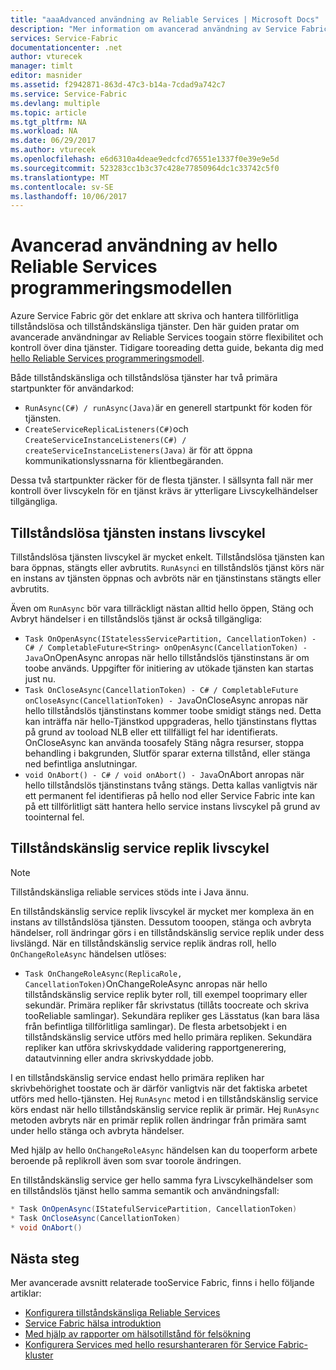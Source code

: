 ```yaml
---
title: "aaaAdvanced användning av Reliable Services | Microsoft Docs"
description: "Mer information om avancerad användning av Service Fabric Reliable Services för ökad flexibilitet i dina tjänster."
services: Service-Fabric
documentationcenter: .net
author: vturecek
manager: timlt
editor: masnider
ms.assetid: f2942871-863d-47c3-b14a-7cdad9a742c7
ms.service: Service-Fabric
ms.devlang: multiple
ms.topic: article
ms.tgt_pltfrm: NA
ms.workload: NA
ms.date: 06/29/2017
ms.author: vturecek
ms.openlocfilehash: e6d6310a4deae9edcfcd76551e1337f0e39e9e5d
ms.sourcegitcommit: 523283cc1b3c37c428e77850964dc1c33742c5f0
ms.translationtype: MT
ms.contentlocale: sv-SE
ms.lasthandoff: 10/06/2017
---
```

# <a name="advanced-usage-of-hello-reliable-services-programming-model"></a>Avancerad användning av hello Reliable Services programmeringsmodellen
Azure Service Fabric gör det enklare att skriva och hantera tillförlitliga tillståndslösa och tillståndskänsliga tjänster. Den här guiden pratar om avancerade användningar av Reliable Services toogain större flexibilitet och kontroll över dina tjänster. Tidigare tooreading detta guide, bekanta dig med [hello Reliable Services programmeringsmodell](service-fabric-reliable-services-introduction.md).

Både tillståndskänsliga och tillståndslösa tjänster har två primära startpunkter för användarkod:

* `RunAsync(C#) / runAsync(Java)`är en generell startpunkt för koden för tjänsten.
* `CreateServiceReplicaListeners(C#)`och `CreateServiceInstanceListeners(C#) / createServiceInstanceListeners(Java)` är för att öppna kommunikationslyssnarna för klientbegäranden.

Dessa två startpunkter räcker för de flesta tjänster. I sällsynta fall när mer kontroll över livscykeln för en tjänst krävs är ytterligare Livscykelhändelser tillgängliga.

## <a name="stateless-service-instance-lifecycle"></a>Tillståndslösa tjänsten instans livscykel
Tillståndslösa tjänsten livscykel är mycket enkelt. Tillståndslösa tjänsten kan bara öppnas, stängts eller avbrutits. `RunAsync`i en tillståndslös tjänst körs när en instans av tjänsten öppnas och avbröts när en tjänstinstans stängts eller avbrutits.

Även om `RunAsync` bör vara tillräckligt nästan alltid hello öppen, Stäng och Avbryt händelser i en tillståndslös tjänst är också tillgängliga:

* `Task OnOpenAsync(IStatelessServicePartition, CancellationToken) - C# / CompletableFuture<String> onOpenAsync(CancellationToken) - Java`OnOpenAsync anropas när hello tillståndslös tjänstinstans är om toobe används. Uppgifter för initiering av utökade tjänsten kan startas just nu.
* `Task OnCloseAsync(CancellationToken) - C# / CompletableFuture onCloseAsync(CancellationToken) - Java`OnCloseAsync anropas när hello tillståndslös tjänstinstans kommer toobe smidigt stängs ned. Detta kan inträffa när hello-Tjänstkod uppgraderas, hello tjänstinstans flyttas på grund av tooload NLB eller ett tillfälligt fel har identifierats. OnCloseAsync kan använda toosafely Stäng några resurser, stoppa behandling i bakgrunden, Slutför sparar externa tillstånd, eller stänga ned befintliga anslutningar.
* `void OnAbort() - C# / void onAbort() - Java`OnAbort anropas när hello tillståndslös tjänstinstans tvång stängs. Detta kallas vanligtvis när ett permanent fel identifieras på hello nod eller Service Fabric inte kan på ett tillförlitligt sätt hantera hello service instans livscykel på grund av toointernal fel.

## <a name="stateful-service-replica-lifecycle"></a>Tillståndskänslig service replik livscykel

> [!NOTE]
> Tillståndskänsliga reliable services stöds inte i Java ännu.
>
>

En tillståndskänslig service replik livscykel är mycket mer komplexa än en instans av tillståndslösa tjänsten. Dessutom tooopen, stänga och avbryta händelser, roll ändringar görs i en tillståndskänslig service replik under dess livslängd. När en tillståndskänslig service replik ändras roll, hello `OnChangeRoleAsync` händelsen utlöses:

* `Task OnChangeRoleAsync(ReplicaRole, CancellationToken)`OnChangeRoleAsync anropas när hello tillståndskänslig service replik byter roll, till exempel tooprimary eller sekundär. Primära repliker får skrivstatus (tillåts toocreate och skriva tooReliable samlingar). Sekundära repliker ges Lässtatus (kan bara läsa från befintliga tillförlitliga samlingar). De flesta arbetsobjekt i en tillståndskänslig service utförs med hello primära repliken. Sekundära repliker kan utföra skrivskyddade validering rapportgenerering, datautvinning eller andra skrivskyddade jobb.

I en tillståndskänslig service endast hello primära repliken har skrivbehörighet toostate och är därför vanligtvis när det faktiska arbetet utförs med hello-tjänsten. Hej `RunAsync` metod i en tillståndskänslig service körs endast när hello tillståndskänslig service replik är primär. Hej `RunAsync` metoden avbryts när en primär replik rollen ändringar från primära samt under hello stänga och avbryta händelser.

Med hjälp av hello `OnChangeRoleAsync` händelsen kan du tooperform arbete beroende på replikroll även som svar toorole ändringen.

En tillståndskänslig service ger hello samma fyra Livscykelhändelser som en tillståndslös tjänst hello samma semantik och användningsfall:

```csharp
* Task OnOpenAsync(IStatefulServicePartition, CancellationToken)
* Task OnCloseAsync(CancellationToken)
* void OnAbort()
```

## <a name="next-steps"></a>Nästa steg
Mer avancerade avsnitt relaterade tooService Fabric, finns i hello följande artiklar:

* [Konfigurera tillståndskänsliga Reliable Services](service-fabric-reliable-services-configuration.md)
* [Service Fabric hälsa introduktion](service-fabric-health-introduction.md)
* [Med hjälp av rapporter om hälsotillstånd för felsökning](service-fabric-understand-and-troubleshoot-with-system-health-reports.md)
* [Konfigurera Services med hello resurshanteraren för Service Fabric-kluster](service-fabric-cluster-resource-manager-configure-services.md)
